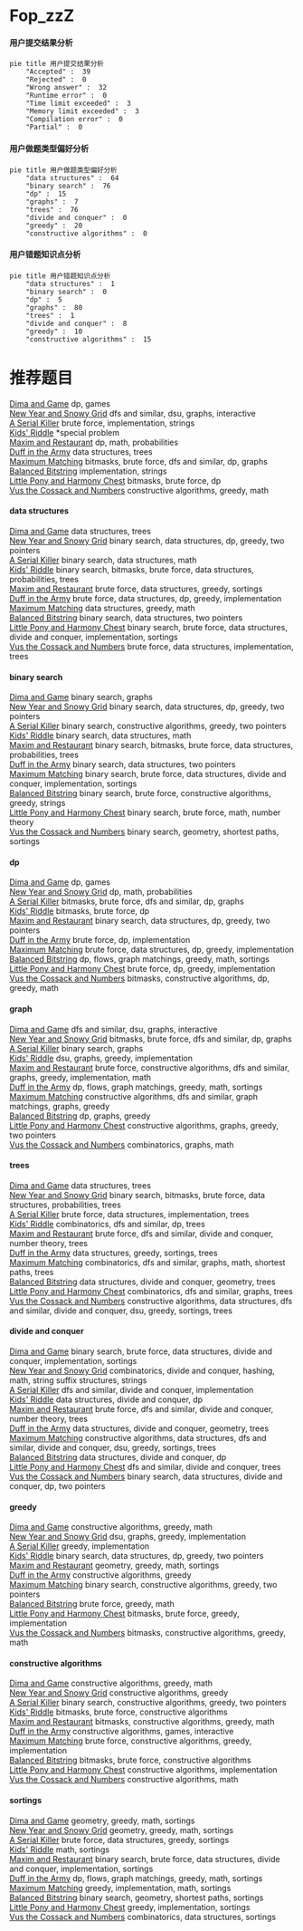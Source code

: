 # Fop_zzZ
<!-- tabs:start -->
#### **用户提交结果分析**

```mermaid
pie title 用户提交结果分析
    "Accepted" :  39
    "Rejected" :  0
    "Wrong answer" :  32
    "Runtime error" :  0
    "Time limit exceeded" :  3
    "Memory limit exceeded" :  3
    "Compilation error" :  0
    "Partial" :  0
```
#### **用户做题类型偏好分析**

```mermaid
pie title 用户做题类型偏好分析
    "data structures" :  64
    "binary search" :  76
    "dp" :  15
    "graphs" :  7
    "trees" :  76
    "divide and conquer" :  0
    "greedy" :  20
    "constructive algorithms" :  0
```
#### **用户错题知识点分析**

```mermaid
pie title 用户错题知识点分析
    "data structures" :  1
    "binary search" :  0
    "dp" :  5
    "graphs" :  80
    "trees" :  1
    "divide and conquer" :  8
    "greedy" :  10
    "constructive algorithms" :  15
```
<!-- tabs:end -->
# 推荐题目
[Dima and Game](http://codeforces.com/problemset/problem/273/E)		dp,
                        games		  
[New Year and Snowy Grid](http://codeforces.com/problemset/problem/750/H)		dfs and similar,
                        dsu,
                        graphs,
                        interactive		  
[A Serial Killer](http://codeforces.com/problemset/problem/776/A)		brute force,
                        implementation,
                        strings		  
[Kids' Riddle](http://codeforces.com/problemset/problem/784/B)		*special problem		  
[Maxim and Restaurant](http://codeforces.com/problemset/problem/261/B)		dp,
                        math,
                        probabilities		  
[Duff in the Army](http://codeforces.com/problemset/problem/587/C)		data structures,
                        trees		  
[Maximum Matching](http://codeforces.com/problemset/problem/1038/E)		bitmasks,
                        brute force,
                        dfs and similar,
                        dp,
                        graphs		  
[Balanced Bitstring](http://codeforces.com/problemset/problem/1404/A)		implementation,
                        strings		  
[Little Pony and Harmony Chest](http://codeforces.com/problemset/problem/453/B)		bitmasks,
                        brute force,
                        dp		  
[Vus the Cossack and Numbers](http://codeforces.com/problemset/problem/1186/D)		constructive algorithms,
                        greedy,
                        math		  
<!-- tabs:start -->
#### **data structures**
[Dima and Game](http://codeforces.com/problemset/problem/587/C)		data structures,
                        trees		  
[New Year and Snowy Grid](http://codeforces.com/problemset/problem/1492/C)		binary search,
                        data structures,
                        dp,
                        greedy,
                        two pointers		  
[A Serial Killer](http://codeforces.com/problemset/problem/1490/G)		binary search,
                        data structures,
                        math		  
[Kids' Riddle](http://codeforces.com/problemset/problem/1479/D)		binary search,
                        bitmasks,
                        brute force,
                        data structures,
                        probabilities,
                        trees		  
[Maxim and Restaurant](http://codeforces.com/problemset/problem/1497/A)		brute force,
                        data structures,
                        greedy,
                        sortings		  
[Duff in the Army](http://codeforces.com/problemset/problem/1491/C)		brute force,
                        data structures,
                        dp,
                        greedy,
                        implementation		  
[Maximum Matching](http://codeforces.com/problemset/problem/1492/B)		data structures,
                        greedy,
                        math		  
[Balanced Bitstring](http://codeforces.com/problemset/problem/1436/E)		binary search,
                        data structures,
                        two pointers		  
[Little Pony and Harmony Chest](http://codeforces.com/problemset/problem/1461/D)		binary search,
                        brute force,
                        data structures,
                        divide and conquer,
                        implementation,
                        sortings		  
[Vus the Cossack and Numbers](http://codeforces.com/problemset/problem/1511/C)		brute force,
                        data structures,
                        implementation,
                        trees		  
#### **binary search**
[Dima and Game](http://codeforces.com/problemset/problem/125/E)		binary search,
                        graphs		  
[New Year and Snowy Grid](http://codeforces.com/problemset/problem/1492/C)		binary search,
                        data structures,
                        dp,
                        greedy,
                        two pointers		  
[A Serial Killer](http://codeforces.com/problemset/problem/1463/D)		binary search,
                        constructive algorithms,
                        greedy,
                        two pointers		  
[Kids' Riddle](http://codeforces.com/problemset/problem/1490/G)		binary search,
                        data structures,
                        math		  
[Maxim and Restaurant](http://codeforces.com/problemset/problem/1479/D)		binary search,
                        bitmasks,
                        brute force,
                        data structures,
                        probabilities,
                        trees		  
[Duff in the Army](http://codeforces.com/problemset/problem/1436/E)		binary search,
                        data structures,
                        two pointers		  
[Maximum Matching](http://codeforces.com/problemset/problem/1461/D)		binary search,
                        brute force,
                        data structures,
                        divide and conquer,
                        implementation,
                        sortings		  
[Balanced Bitstring](http://codeforces.com/problemset/problem/1493/C)		binary search,
                        brute force,
                        constructive algorithms,
                        greedy,
                        strings		  
[Little Pony and Harmony Chest](http://codeforces.com/problemset/problem/1487/D)		binary search,
                        brute force,
                        math,
                        number theory		  
[Vus the Cossack and Numbers](http://codeforces.com/problemset/problem/1486/B)		binary search,
                        geometry,
                        shortest paths,
                        sortings		  
#### **dp**
[Dima and Game](http://codeforces.com/problemset/problem/273/E)		dp,
                        games		  
[New Year and Snowy Grid](http://codeforces.com/problemset/problem/261/B)		dp,
                        math,
                        probabilities		  
[A Serial Killer](http://codeforces.com/problemset/problem/1038/E)		bitmasks,
                        brute force,
                        dfs and similar,
                        dp,
                        graphs		  
[Kids' Riddle](http://codeforces.com/problemset/problem/453/B)		bitmasks,
                        brute force,
                        dp		  
[Maxim and Restaurant](http://codeforces.com/problemset/problem/1492/C)		binary search,
                        data structures,
                        dp,
                        greedy,
                        two pointers		  
[Duff in the Army](https://codeforces.com/contest/1457/problem/C)		brute force,
                        dp,
                        implementation		  
[Maximum Matching](http://codeforces.com/problemset/problem/1491/C)		brute force,
                        data structures,
                        dp,
                        greedy,
                        implementation		  
[Balanced Bitstring](http://codeforces.com/problemset/problem/1437/C)		dp,
                        flows,
                        graph matchings,
                        greedy,
                        math,
                        sortings		  
[Little Pony and Harmony Chest](http://codeforces.com/problemset/problem/1499/B)		brute force,
                        dp,
                        greedy,
                        implementation		  
[Vus the Cossack and Numbers](http://codeforces.com/problemset/problem/1491/D)		bitmasks,
                        constructive algorithms,
                        dp,
                        greedy,
                        math		  
#### **graph**
[Dima and Game](http://codeforces.com/problemset/problem/750/H)		dfs and similar,
                        dsu,
                        graphs,
                        interactive		  
[New Year and Snowy Grid](http://codeforces.com/problemset/problem/1038/E)		bitmasks,
                        brute force,
                        dfs and similar,
                        dp,
                        graphs		  
[A Serial Killer](http://codeforces.com/problemset/problem/125/E)		binary search,
                        graphs		  
[Kids' Riddle](http://codeforces.com/problemset/problem/723/F)		dsu,
                        graphs,
                        greedy,
                        implementation		  
[Maxim and Restaurant](http://codeforces.com/problemset/problem/1487/C)		brute force,
                        constructive algorithms,
                        dfs and similar,
                        graphs,
                        greedy,
                        implementation,
                        math		  
[Duff in the Army](http://codeforces.com/problemset/problem/1437/C)		dp,
                        flows,
                        graph matchings,
                        greedy,
                        math,
                        sortings		  
[Maximum Matching](http://codeforces.com/problemset/problem/1470/D)		constructive algorithms,
                        dfs and similar,
                        graph matchings,
                        graphs,
                        greedy		  
[Balanced Bitstring](http://codeforces.com/problemset/problem/1476/C)		dp,
                        graphs,
                        greedy		  
[Little Pony and Harmony Chest](http://codeforces.com/problemset/problem/1304/D)		constructive algorithms,
                        graphs,
                        greedy,
                        two pointers		  
[Vus the Cossack and Numbers](http://codeforces.com/problemset/problem/1475/C)		combinatorics,
                        graphs,
                        math		  
#### **trees**
[Dima and Game](http://codeforces.com/problemset/problem/587/C)		data structures,
                        trees		  
[New Year and Snowy Grid](http://codeforces.com/problemset/problem/1479/D)		binary search,
                        bitmasks,
                        brute force,
                        data structures,
                        probabilities,
                        trees		  
[A Serial Killer](http://codeforces.com/problemset/problem/1511/C)		brute force,
                        data structures,
                        implementation,
                        trees		  
[Kids' Riddle](http://codeforces.com/problemset/problem/1499/F)		combinatorics,
                        dfs and similar,
                        dp,
                        trees		  
[Maxim and Restaurant](http://codeforces.com/problemset/problem/1491/E)		brute force,
                        dfs and similar,
                        divide and conquer,
                        number theory,
                        trees		  
[Duff in the Army](http://codeforces.com/problemset/problem/1466/D)		data structures,
                        greedy,
                        sortings,
                        trees		  
[Maximum Matching](http://codeforces.com/problemset/problem/1495/D)		combinatorics,
                        dfs and similar,
                        graphs,
                        math,
                        shortest paths,
                        trees		  
[Balanced Bitstring](http://codeforces.com/problemset/problem/1303/G)		data structures,
                        divide and conquer,
                        geometry,
                        trees		  
[Little Pony and Harmony Chest](http://codeforces.com/problemset/problem/1454/E)		combinatorics,
                        dfs and similar,
                        graphs,
                        trees		  
[Vus the Cossack and Numbers](http://codeforces.com/problemset/problem/1494/D)		constructive algorithms,
                        data structures,
                        dfs and similar,
                        divide and conquer,
                        dsu,
                        greedy,
                        sortings,
                        trees		  
#### **divide and conquer**
[Dima and Game](http://codeforces.com/problemset/problem/1461/D)		binary search,
                        brute force,
                        data structures,
                        divide and conquer,
                        implementation,
                        sortings		  
[New Year and Snowy Grid](http://codeforces.com/problemset/problem/1466/G)		combinatorics,
                        divide and conquer,
                        hashing,
                        math,
                        string suffix structures,
                        strings		  
[A Serial Killer](http://codeforces.com/problemset/problem/1490/D)		dfs and similar,
                        divide and conquer,
                        implementation		  
[Kids' Riddle](https://codeforces.com/contest/1483/problem/C)		data structures,
                        divide and conquer,
                        dp		  
[Maxim and Restaurant](http://codeforces.com/problemset/problem/1491/E)		brute force,
                        dfs and similar,
                        divide and conquer,
                        number theory,
                        trees		  
[Duff in the Army](http://codeforces.com/problemset/problem/1303/G)		data structures,
                        divide and conquer,
                        geometry,
                        trees		  
[Maximum Matching](http://codeforces.com/problemset/problem/1494/D)		constructive algorithms,
                        data structures,
                        dfs and similar,
                        divide and conquer,
                        dsu,
                        greedy,
                        sortings,
                        trees		  
[Balanced Bitstring](http://codeforces.com/problemset/problem/1482/E)		data structures,
                        divide and conquer,
                        dp		  
[Little Pony and Harmony Chest](http://codeforces.com/problemset/problem/566/C)		dfs and similar,
                        divide and conquer,
                        trees		  
[Vus the Cossack and Numbers](http://codeforces.com/problemset/problem/1428/F)		binary search,
                        data structures,
                        divide and conquer,
                        dp,
                        two pointers		  
#### **greedy**
[Dima and Game](http://codeforces.com/problemset/problem/1186/D)		constructive algorithms,
                        greedy,
                        math		  
[New Year and Snowy Grid](http://codeforces.com/problemset/problem/723/F)		dsu,
                        graphs,
                        greedy,
                        implementation		  
[A Serial Killer](http://codeforces.com/problemset/problem/1131/B)		greedy,
                        implementation		  
[Kids' Riddle](http://codeforces.com/problemset/problem/1492/C)		binary search,
                        data structures,
                        dp,
                        greedy,
                        two pointers		  
[Maxim and Restaurant](https://codeforces.com/contest/1496/problem/C)		geometry,
                        greedy,
                        math,
                        sortings		  
[Duff in the Army](http://codeforces.com/problemset/problem/1493/A)		constructive algorithms,
                        greedy		  
[Maximum Matching](http://codeforces.com/problemset/problem/1463/D)		binary search,
                        constructive algorithms,
                        greedy,
                        two pointers		  
[Balanced Bitstring](http://codeforces.com/problemset/problem/1462/C)		brute force,
                        greedy,
                        math		  
[Little Pony and Harmony Chest](http://codeforces.com/problemset/problem/1494/B)		bitmasks,
                        brute force,
                        greedy,
                        implementation		  
[Vus the Cossack and Numbers](http://codeforces.com/problemset/problem/1492/D)		bitmasks,
                        constructive algorithms,
                        greedy,
                        math		  
#### **constructive algorithms**
[Dima and Game](http://codeforces.com/problemset/problem/1186/D)		constructive algorithms,
                        greedy,
                        math		  
[New Year and Snowy Grid](http://codeforces.com/problemset/problem/1493/A)		constructive algorithms,
                        greedy		  
[A Serial Killer](http://codeforces.com/problemset/problem/1463/D)		binary search,
                        constructive algorithms,
                        greedy,
                        two pointers		  
[Kids' Riddle](https://codeforces.com/contest/1456/problem/B)		bitmasks,
                        brute force,
                        constructive algorithms		  
[Maxim and Restaurant](http://codeforces.com/problemset/problem/1492/D)		bitmasks,
                        constructive algorithms,
                        greedy,
                        math		  
[Duff in the Army](https://codeforces.com/contest/1504/problem/D)		constructive algorithms,
                        games,
                        interactive		  
[Maximum Matching](https://codeforces.com/contest/1483/problem/A)		brute force,
                        constructive algorithms,
                        greedy,
                        implementation		  
[Balanced Bitstring](https://codeforces.com/contest/1457/problem/D)		bitmasks,
                        brute force,
                        constructive algorithms		  
[Little Pony and Harmony Chest](http://codeforces.com/problemset/problem/1513/A)		constructive algorithms,
                        implementation		  
[Vus the Cossack and Numbers](http://codeforces.com/problemset/problem/1473/C)		constructive algorithms,
                        math		  
#### **sortings**
[Dima and Game](https://codeforces.com/contest/1496/problem/C)		geometry,
                        greedy,
                        math,
                        sortings		  
[New Year and Snowy Grid](http://codeforces.com/problemset/problem/1495/A)		geometry,
                        greedy,
                        math,
                        sortings		  
[A Serial Killer](http://codeforces.com/problemset/problem/1497/A)		brute force,
                        data structures,
                        greedy,
                        sortings		  
[Kids' Riddle](http://codeforces.com/problemset/problem/1427/A)		math,
                        sortings		  
[Maxim and Restaurant](http://codeforces.com/problemset/problem/1461/D)		binary search,
                        brute force,
                        data structures,
                        divide and conquer,
                        implementation,
                        sortings		  
[Duff in the Army](http://codeforces.com/problemset/problem/1437/C)		dp,
                        flows,
                        graph matchings,
                        greedy,
                        math,
                        sortings		  
[Maximum Matching](http://codeforces.com/problemset/problem/1473/A)		greedy,
                        implementation,
                        math,
                        sortings		  
[Balanced Bitstring](http://codeforces.com/problemset/problem/1486/B)		binary search,
                        geometry,
                        shortest paths,
                        sortings		  
[Little Pony and Harmony Chest](http://codeforces.com/problemset/problem/1480/B)		greedy,
                        implementation,
                        sortings		  
[Vus the Cossack and Numbers](http://codeforces.com/problemset/problem/1420/D)		combinatorics,
                        data structures,
                        sortings		  
<!-- tabs:end -->
